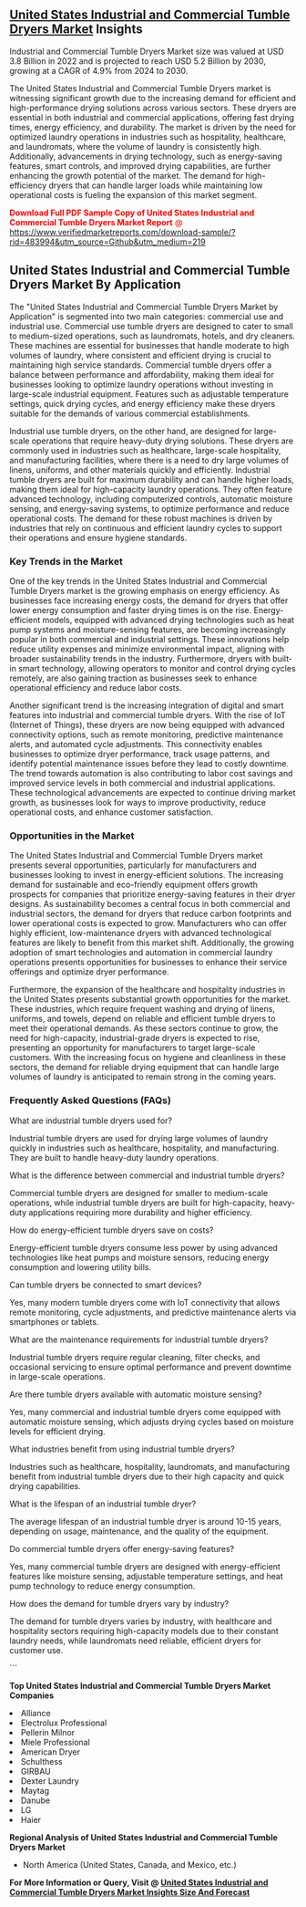 <h2><a href="https://www.verifiedmarketreports.com/download-sample/?rid=483994&amp;utm_source=Github&amp;utm_medium=219" target="_blank">United States Industrial and Commercial Tumble Dryers Market</a> Insights</h2><p>Industrial and Commercial Tumble Dryers Market size was valued at USD 3.8 Billion in 2022 and is projected to reach USD 5.2 Billion by 2030, growing at a CAGR of 4.9% from 2024 to 2030.</p><p> <p>The United States Industrial and Commercial Tumble Dryers market is witnessing significant growth due to the increasing demand for efficient and high-performance drying solutions across various sectors. These dryers are essential in both industrial and commercial applications, offering fast drying times, energy efficiency, and durability. The market is driven by the need for optimized laundry operations in industries such as hospitality, healthcare, and laundromats, where the volume of laundry is consistently high. Additionally, advancements in drying technology, such as energy-saving features, smart controls, and improved drying capabilities, are further enhancing the growth potential of the market. The demand for high-efficiency dryers that can handle larger loads while maintaining low operational costs is fueling the expansion of this market segment. <p><span class=""><span style="color: #ff0000;"><strong>Download Full PDF Sample Copy of United States Industrial and Commercial Tumble Dryers Market Report</strong> @ </span><a href="https://www.verifiedmarketreports.com/download-sample/?rid=483994&amp;utm_source=Github&amp;utm_medium=219" target="_blank">https://www.verifiedmarketreports.com/download-sample/?rid=483994&amp;utm_source=Github&amp;utm_medium=219</a></span></p> </p> <h2>United States Industrial and Commercial Tumble Dryers Market By Application</h2> <p>The "United States Industrial and Commercial Tumble Dryers Market by Application" is segmented into two main categories: commercial use and industrial use. Commercial use tumble dryers are designed to cater to small to medium-sized operations, such as laundromats, hotels, and dry cleaners. These machines are essential for businesses that handle moderate to high volumes of laundry, where consistent and efficient drying is crucial to maintaining high service standards. Commercial tumble dryers offer a balance between performance and affordability, making them ideal for businesses looking to optimize laundry operations without investing in large-scale industrial equipment. Features such as adjustable temperature settings, quick drying cycles, and energy efficiency make these dryers suitable for the demands of various commercial establishments. </p> <p>Industrial use tumble dryers, on the other hand, are designed for large-scale operations that require heavy-duty drying solutions. These dryers are commonly used in industries such as healthcare, large-scale hospitality, and manufacturing facilities, where there is a need to dry large volumes of linens, uniforms, and other materials quickly and efficiently. Industrial tumble dryers are built for maximum durability and can handle higher loads, making them ideal for high-capacity laundry operations. They often feature advanced technology, including computerized controls, automatic moisture sensing, and energy-saving systems, to optimize performance and reduce operational costs. The demand for these robust machines is driven by industries that rely on continuous and efficient laundry cycles to support their operations and ensure hygiene standards. </p> <h3>Key Trends in the Market</h3> <p>One of the key trends in the United States Industrial and Commercial Tumble Dryers market is the growing emphasis on energy efficiency. As businesses face increasing energy costs, the demand for dryers that offer lower energy consumption and faster drying times is on the rise. Energy-efficient models, equipped with advanced drying technologies such as heat pump systems and moisture-sensing features, are becoming increasingly popular in both commercial and industrial settings. These innovations help reduce utility expenses and minimize environmental impact, aligning with broader sustainability trends in the industry. Furthermore, dryers with built-in smart technology, allowing operators to monitor and control drying cycles remotely, are also gaining traction as businesses seek to enhance operational efficiency and reduce labor costs. </p> <p>Another significant trend is the increasing integration of digital and smart features into industrial and commercial tumble dryers. With the rise of IoT (Internet of Things), these dryers are now being equipped with advanced connectivity options, such as remote monitoring, predictive maintenance alerts, and automated cycle adjustments. This connectivity enables businesses to optimize dryer performance, track usage patterns, and identify potential maintenance issues before they lead to costly downtime. The trend towards automation is also contributing to labor cost savings and improved service levels in both commercial and industrial applications. These technological advancements are expected to continue driving market growth, as businesses look for ways to improve productivity, reduce operational costs, and enhance customer satisfaction. </p> <h3>Opportunities in the Market</h3> <p>The United States Industrial and Commercial Tumble Dryers market presents several opportunities, particularly for manufacturers and businesses looking to invest in energy-efficient solutions. The increasing demand for sustainable and eco-friendly equipment offers growth prospects for companies that prioritize energy-saving features in their dryer designs. As sustainability becomes a central focus in both commercial and industrial sectors, the demand for dryers that reduce carbon footprints and lower operational costs is expected to grow. Manufacturers who can offer highly efficient, low-maintenance dryers with advanced technological features are likely to benefit from this market shift. Additionally, the growing adoption of smart technologies and automation in commercial laundry operations presents opportunities for businesses to enhance their service offerings and optimize dryer performance. </p> <p>Furthermore, the expansion of the healthcare and hospitality industries in the United States presents substantial growth opportunities for the market. These industries, which require frequent washing and drying of linens, uniforms, and towels, depend on reliable and efficient tumble dryers to meet their operational demands. As these sectors continue to grow, the need for high-capacity, industrial-grade dryers is expected to rise, presenting an opportunity for manufacturers to target large-scale customers. With the increasing focus on hygiene and cleanliness in these sectors, the demand for reliable drying equipment that can handle large volumes of laundry is anticipated to remain strong in the coming years. </p> <h3>Frequently Asked Questions (FAQs)</h3> <p>What are industrial tumble dryers used for?</p> <p>Industrial tumble dryers are used for drying large volumes of laundry quickly in industries such as healthcare, hospitality, and manufacturing. They are built to handle heavy-duty laundry operations. </p> <p>What is the difference between commercial and industrial tumble dryers?</p> <p>Commercial tumble dryers are designed for smaller to medium-scale operations, while industrial tumble dryers are built for high-capacity, heavy-duty applications requiring more durability and higher efficiency. </p> <p>How do energy-efficient tumble dryers save on costs?</p> <p>Energy-efficient tumble dryers consume less power by using advanced technologies like heat pumps and moisture sensors, reducing energy consumption and lowering utility bills. </p> <p>Can tumble dryers be connected to smart devices?</p> <p>Yes, many modern tumble dryers come with IoT connectivity that allows remote monitoring, cycle adjustments, and predictive maintenance alerts via smartphones or tablets. </p> <p>What are the maintenance requirements for industrial tumble dryers?</p> <p>Industrial tumble dryers require regular cleaning, filter checks, and occasional servicing to ensure optimal performance and prevent downtime in large-scale operations. </p> <p>Are there tumble dryers available with automatic moisture sensing?</p> <p>Yes, many commercial and industrial tumble dryers come equipped with automatic moisture sensing, which adjusts drying cycles based on moisture levels for efficient drying. </p> <p>What industries benefit from using industrial tumble dryers?</p> <p>Industries such as healthcare, hospitality, laundromats, and manufacturing benefit from industrial tumble dryers due to their high capacity and quick drying capabilities. </p> <p>What is the lifespan of an industrial tumble dryer?</p> <p>The average lifespan of an industrial tumble dryer is around 10-15 years, depending on usage, maintenance, and the quality of the equipment. </p> <p>Do commercial tumble dryers offer energy-saving features?</p> <p>Yes, many commercial tumble dryers are designed with energy-efficient features like moisture sensing, adjustable temperature settings, and heat pump technology to reduce energy consumption. </p> <p>How does the demand for tumble dryers vary by industry?</p> <p>The demand for tumble dryers varies by industry, with healthcare and hospitality sectors requiring high-capacity models due to their constant laundry needs, while laundromats need reliable, efficient dryers for customer use. </p> ```</p><p><strong>Top United States Industrial and Commercial Tumble Dryers Market Companies</strong></p><div data-test-id=""><p><li>Alliance</li><li> Electrolux Professional</li><li> Pellerin Milnor</li><li> Miele Professional</li><li> American Dryer</li><li> Schulthess</li><li> GIRBAU</li><li> Dexter Laundry</li><li> Maytag</li><li> Danube</li><li> LG</li><li> Haier</li></p><div><strong>Regional Analysis of&nbsp;United States Industrial and Commercial Tumble Dryers Market</strong></div><ul><li dir="ltr"><p dir="ltr">North America&nbsp;(United States, Canada, and Mexico, etc.)</p></li></ul><p><strong>For More Information or Query, Visit @&nbsp;</strong><strong><a href="https://www.verifiedmarketreports.com/product/industrial-and-commercial-tumble-dryers-market/?utm_source=Github&amp;utm_medium=219" target="_blank">United States Industrial and Commercial Tumble Dryers Market Insights Size And Forecast</a></strong></p></div>
